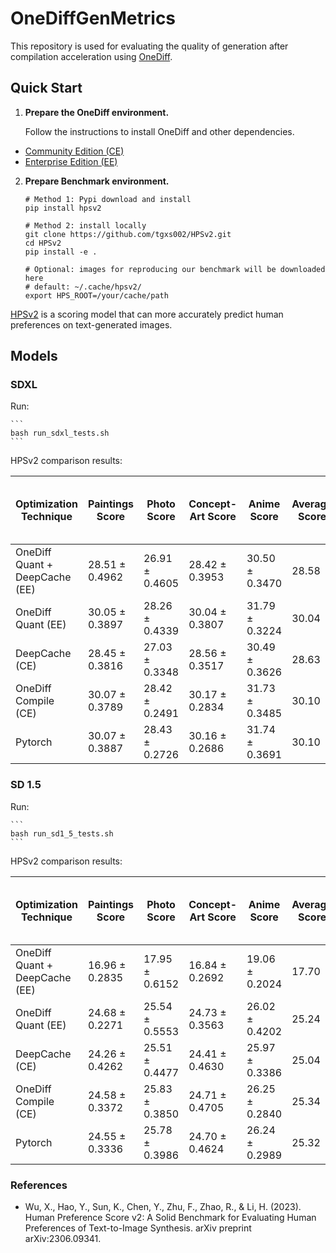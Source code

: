 # OneDiffGenMetrics


This repository is used for evaluating the quality of generation after compilation acceleration using [OneDiff](https://github.com/siliconflow/onediff).

## Quick Start

1. **Prepare the OneDiff environment.**

    Follow the instructions to install OneDiff and other dependencies. 
- [Community Edition (CE)](https://github.com/siliconflow/onediff/tree/main?tab=readme-ov-file#installation)
- [Enterprise Edition (EE)](https://github.com/siliconflow/onediff/blob/main/README_ENTERPRISE.md#diffusers-with-onediff-enterprise)

2. **Prepare Benchmark environment.**

    ```
    # Method 1: Pypi download and install
    pip install hpsv2

    # Method 2: install locally
    git clone https://github.com/tgxs002/HPSv2.git
    cd HPSv2
    pip install -e . 

    # Optional: images for reproducing our benchmark will be downloaded here
    # default: ~/.cache/hpsv2/
    export HPS_ROOT=/your/cache/path
    ```
[HPSv2](https://github.com/tgxs002/HPSv2) is a scoring model that can more accurately predict human preferences on text-generated images.
 
## Models

### SDXL
Run:

    ```
    bash run_sdxl_tests.sh
    ```

HPSv2 comparison results:

| Optimization Technique | Paintings Score | Photo Score | Concept-Art Score | Anime Score | Average Score | Inference Time for 30 Steps, 1024*1024 (h:min:s) |
|------------------------|-----------------|-------------|-------------------|-------------|---------------|--------------------------------|
| OneDiff Quant + DeepCache (EE)     | 28.51 ± 0.4962  | 26.91 ± 0.4605 | 28.42 ± 0.3953  | 30.50 ± 0.3470 | 28.58         | 0:50:57                        |
| OneDiff Quant (EE)                    | 30.05 ± 0.3897  | 28.26 ± 0.4339 | 30.04 ± 0.3807  | 31.79 ± 0.3224 | 30.04         | 1:57:48                     |
| DeepCache (CE)              | 28.45 ± 0.3816  | 27.03 ± 0.3348 | 28.56 ± 0.3517  | 30.49 ± 0.3626 | 28.63         | 1:0:34                    |
| OneDiff Compile (CE)                | 30.07 ± 0.3789  | 28.42 ± 0.2491 | 30.17 ± 0.2834  | 31.73 ± 0.3485 | 30.10         | 2:30:43                       |
| Pytorch                  | 30.07 ± 0.3887  | 28.43 ± 0.2726 | 30.16 ± 0.2686  | 31.74 ± 0.3691 | 30.10         | 3:42:15                      |

### SD 1.5
Run:

    ```
    bash run_sd1_5_tests.sh
    ```

HPSv2 comparison results:

| Optimization Technique      | Paintings Score | Photo Score | Concept-Art Score | Anime Score | Average Score | Inference Time for 30 Steps, 512*512 (h:min:s) |
|-------------------------|-----------------|-------------|-------------------|-------------|---------------|-------------------------|
| OneDiff Quant + DeepCache (EE) | 16.96 ± 0.2835  | 17.95 ± 0.6152 | 16.84 ± 0.2692  | 19.06 ± 0.2024 | 17.70         | 0:15:55                |
| OneDiff Quant (EE)           | 24.68 ± 0.2271  | 25.54 ± 0.5553 | 24.73 ± 0.3563  | 26.02 ± 0.4202 | 25.24         | 0:23:51                |
| DeepCache (CE)               | 24.26 ± 0.4262  | 25.51 ± 0.4477 | 24.41 ± 0.4630  | 25.97 ± 0.3386 | 25.04         | 0:16:51               |
| OneDiff Compile (CE)         | 24.58 ± 0.3372  | 25.83 ± 0.3850 | 24.71 ± 0.4705  | 26.25 ± 0.2840 | 25.34         | 0:27:27                |
| Pytorch                      | 24.55 ± 0.3336  | 25.78 ± 0.3986 | 24.70 ± 0.4624  | 26.24 ± 0.2989 | 25.32         | 0:51:25                |



### References

- Wu, X., Hao, Y., Sun, K., Chen, Y., Zhu, F., Zhao, R., & Li, H. (2023). Human Preference Score v2: A Solid Benchmark for Evaluating Human Preferences of Text-to-Image Synthesis. arXiv preprint arXiv:2306.09341.
